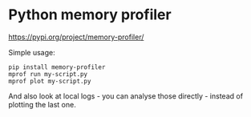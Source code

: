 # Python memory profiler

https://pypi.org/project/memory-profiler/

Simple usage:

```
pip install memory-profiler
mprof run my-script.py
mprof plot my-script.py
```

And also look at local logs - you can analyse those directly - instead of plotting the last one.
